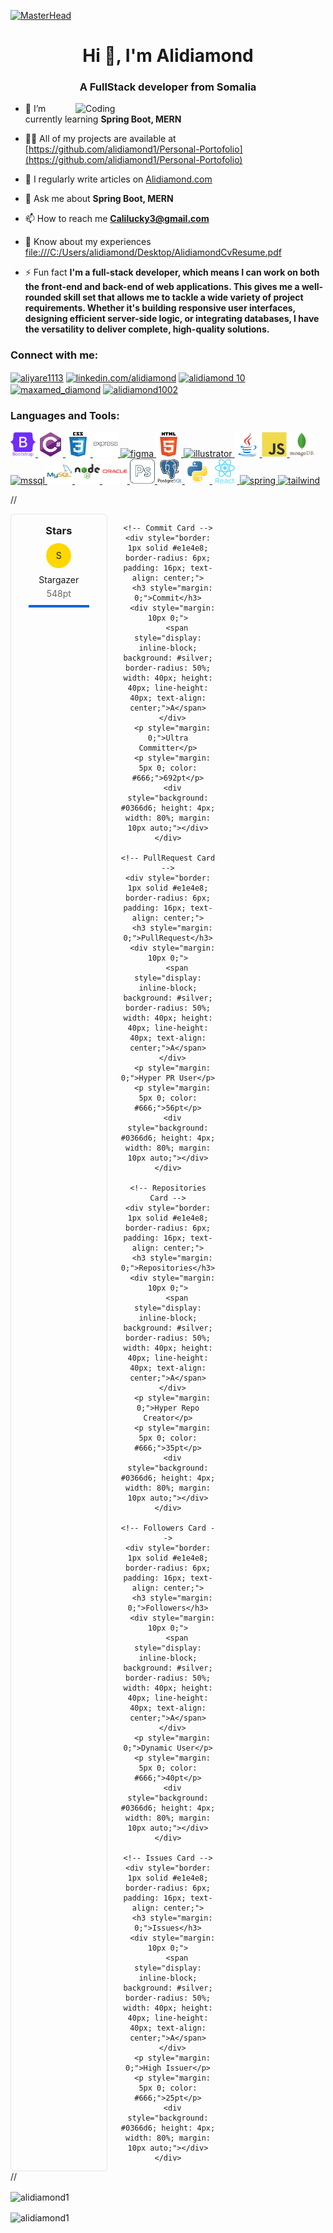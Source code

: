 [![MasterHead](https://maruf001-mt.github.io/Premium-Delivery/web.gif)](https://Alidiamond.io)

<h1 align="center">Hi 👋, I'm Alidiamond</h1>
<h3 align="center">A FullStack developer from Somalia</h3>
<img align="right" alt="Coding" width="400" src="https://cdn.dribbble.com/users/1162077/screenshots/3848914/programmer.gif">
<!--<p align="left"> <img src="https://komarev.com/ghpvc/?username=alidiamond1&label=Profile%20views&color=0e75b6&style=flat" alt="alidiamond1" /> </p>-->

<!--<p align="left"> <a href="https://github.com/ryo-ma/github-profile-trophy"><img src="https://github-profile-trophy.vercel.app/?username=alidiamond1" alt="alidiamond1" /></a> </p>-->

- 🌱 I’m currently learning **Spring Boot, MERN**

- 👨‍💻 All of my projects are available at [https://github.com/alidiamond1/Personal-Portofolio](https://github.com/alidiamond1/Personal-Portofolio)

- 📝 I regularly write articles on [Alidiamond.com](https://10web-site.ai/177/hip-lioness/)

- 💬 Ask me about **Spring Boot, MERN**

- 📫 How to reach me **Calilucky3@gmail.com**

- 📄 Know about my experiences [file:///C:/Users/alidiamond/Desktop/AlidiamondCvResume.pdf](file:///C:/Users/alidiamond/Desktop/AlidiamondCvResume.pdf)

- ⚡ Fun fact **I'm a full-stack developer, which means I can work on both the front-end and back-end of web applications. This gives me a well-rounded skill set that allows me to tackle a wide variety of project requirements. Whether it's building responsive user interfaces, designing efficient server-side logic, or integrating databases, I have the versatility to deliver complete, high-quality solutions.**

<h3 align="left">Connect with me:</h3>
<p align="left">
<a href="https://twitter.com/aliyare1113" target="blank"><img align="center" src="https://raw.githubusercontent.com/rahuldkjain/github-profile-readme-generator/master/src/images/icons/Social/twitter.svg" alt="aliyare1113" height="30" width="40" /></a>
<a href="https://linkedin.com/in/linkedin.com/alidiamond" target="blank"><img align="center" src="https://raw.githubusercontent.com/rahuldkjain/github-profile-readme-generator/master/src/images/icons/Social/linked-in-alt.svg" alt="linkedin.com/alidiamond" height="30" width="40" /></a>
<a href="https://fb.com/alidiamond 10" target="blank"><img align="center" src="https://raw.githubusercontent.com/rahuldkjain/github-profile-readme-generator/master/src/images/icons/Social/facebook.svg" alt="alidiamond 10" height="30" width="40" /></a>
<a href="https://instagram.com/maxamed_diamond" target="blank"><img align="center" src="https://raw.githubusercontent.com/rahuldkjain/github-profile-readme-generator/master/src/images/icons/Social/instagram.svg" alt="maxamed_diamond" height="30" width="40" /></a>
<a href="https://www.youtube.com/c/alidiamond100" target="blank"><img align="center" src="https://raw.githubusercontent.com/rahuldkjain/github-profile-readme-generator/master/src/images/icons/Social/youtube.svg" alt="alidiamond1002" height="30" width="40" /></a>
</p>

<h3 align="left">Languages and Tools:</h3>
<p align="left"> <a href="https://getbootstrap.com" target="_blank" rel="noreferrer"> <img src="https://raw.githubusercontent.com/devicons/devicon/master/icons/bootstrap/bootstrap-plain-wordmark.svg" alt="bootstrap" width="40" height="40"/> </a> <a href="https://www.w3schools.com/cs/" target="_blank" rel="noreferrer"> <img src="https://raw.githubusercontent.com/devicons/devicon/master/icons/csharp/csharp-original.svg" alt="csharp" width="40" height="40"/> </a> <a href="https://www.w3schools.com/css/" target="_blank" rel="noreferrer"> <img src="https://raw.githubusercontent.com/devicons/devicon/master/icons/css3/css3-original-wordmark.svg" alt="css3" width="40" height="40"/> </a> <a href="https://www.docker.com/" target="_blank" rel="noreferrer"> 
<img src="https://raw.githubusercontent.com/devicons/devicon/master/icons/express/express-original-wordmark.svg" alt="express" width="40" height="40"/> </a> <a href="https://www.figma.com/" target="_blank" rel="noreferrer"> <img src="https://www.vectorlogo.zone/logos/figma/figma-icon.svg" alt="figma" width="40" height="40"/> </a> <a href="https://www.w3.org/html/" target="_blank" rel="noreferrer"> <img src="https://raw.githubusercontent.com/devicons/devicon/master/icons/html5/html5-original-wordmark.svg" alt="html5" width="40" height="40"/> </a> <a href="https://www.adobe.com/in/products/illustrator.html" target="_blank" rel="noreferrer"> <img src="https://www.vectorlogo.zone/logos/adobe_illustrator/adobe_illustrator-icon.svg" alt="illustrator" width="40" height="40"/> </a> <a href="https://www.java.com" target="_blank" rel="noreferrer"> <img src="https://raw.githubusercontent.com/devicons/devicon/master/icons/java/java-original.svg" alt="java" width="40" height="40"/> </a> <a href="https://developer.mozilla.org/en-US/docs/Web/JavaScript" target="_blank" rel="noreferrer"> <img src="https://raw.githubusercontent.com/devicons/devicon/master/icons/javascript/javascript-original.svg" alt="javascript" width="40" height="40"/> </a> <a href="https://www.mongodb.com/" target="_blank" rel="noreferrer"> <img src="https://raw.githubusercontent.com/devicons/devicon/master/icons/mongodb/mongodb-original-wordmark.svg" alt="mongodb" width="40" height="40"/> </a> <a href="https://www.microsoft.com/en-us/sql-server" target="_blank" rel="noreferrer"> <img src="https://www.svgrepo.com/show/303229/microsoft-sql-server-logo.svg" alt="mssql" width="40" height="40"/> </a> <a href="https://www.mysql.com/" target="_blank" rel="noreferrer"> <img src="https://raw.githubusercontent.com/devicons/devicon/master/icons/mysql/mysql-original-wordmark.svg" alt="mysql" width="40" height="40"/> </a> <a href="https://nodejs.org" target="_blank" rel="noreferrer"> <img src="https://raw.githubusercontent.com/devicons/devicon/master/icons/nodejs/nodejs-original-wordmark.svg" alt="nodejs" width="40" height="40"/> </a> <a href="https://www.oracle.com/" target="_blank" rel="noreferrer"> <img src="https://raw.githubusercontent.com/devicons/devicon/master/icons/oracle/oracle-original.svg" alt="oracle" width="40" height="40"/> </a> <a href="https://www.photoshop.com/en" target="_blank" rel="noreferrer"> <img src="https://raw.githubusercontent.com/devicons/devicon/master/icons/photoshop/photoshop-line.svg" alt="photoshop" width="40" height="40"/> </a> <a href="https://www.postgresql.org" target="_blank" rel="noreferrer"> <img src="https://raw.githubusercontent.com/devicons/devicon/master/icons/postgresql/postgresql-original-wordmark.svg" alt="postgresql" width="40" height="40"/> </a> <a href="https://www.python.org" target="_blank" rel="noreferrer"> <img src="https://raw.githubusercontent.com/devicons/devicon/master/icons/python/python-original.svg" alt="python" width="40" height="40"/> </a> <a href="https://reactjs.org/" target="_blank" rel="noreferrer"> <img src="https://raw.githubusercontent.com/devicons/devicon/master/icons/react/react-original-wordmark.svg" alt="react" width="40" height="40"/> </a> <a href="https://spring.io/" target="_blank" rel="noreferrer"> <img src="https://www.vectorlogo.zone/logos/springio/springio-icon.svg" alt="spring" width="40" height="40"/> </a> <a href="https://tailwindcss.com/" target="_blank" rel="noreferrer"> <img src="https://www.vectorlogo.zone/logos/tailwindcss/tailwindcss-icon.svg" alt="tailwind" width="40" height="40"/> </a> </p>

//
<div align="center">
  <div style="display: grid; grid-template-columns: repeat(3, 1fr); gap: 20px; max-width: 800px;">
    <!-- Stars Card -->
    <div style="border: 1px solid #e1e4e8; border-radius: 6px; padding: 16px; text-align: center;">
      <h3 style="margin: 0;">Stars</h3>
      <div style="margin: 10px 0;">
        <span style="display: inline-block; background: gold; border-radius: 50%; width: 40px; height: 40px; line-height: 40px; text-align: center;">S</span>
      </div>
      <p style="margin: 0;">Stargazer</p>
      <p style="margin: 5px 0; color: #666;">548pt</p>
      <div style="background: #0366d6; height: 4px; width: 80%; margin: 10px auto;"></div>
    </div>

    <!-- Commit Card -->
    <div style="border: 1px solid #e1e4e8; border-radius: 6px; padding: 16px; text-align: center;">
      <h3 style="margin: 0;">Commit</h3>
      <div style="margin: 10px 0;">
        <span style="display: inline-block; background: #silver; border-radius: 50%; width: 40px; height: 40px; line-height: 40px; text-align: center;">A</span>
      </div>
      <p style="margin: 0;">Ultra Committer</p>
      <p style="margin: 5px 0; color: #666;">692pt</p>
      <div style="background: #0366d6; height: 4px; width: 80%; margin: 10px auto;"></div>
    </div>

    <!-- PullRequest Card -->
    <div style="border: 1px solid #e1e4e8; border-radius: 6px; padding: 16px; text-align: center;">
      <h3 style="margin: 0;">PullRequest</h3>
      <div style="margin: 10px 0;">
        <span style="display: inline-block; background: #silver; border-radius: 50%; width: 40px; height: 40px; line-height: 40px; text-align: center;">A</span>
      </div>
      <p style="margin: 0;">Hyper PR User</p>
      <p style="margin: 5px 0; color: #666;">56pt</p>
      <div style="background: #0366d6; height: 4px; width: 80%; margin: 10px auto;"></div>
    </div>

    <!-- Repositories Card -->
    <div style="border: 1px solid #e1e4e8; border-radius: 6px; padding: 16px; text-align: center;">
      <h3 style="margin: 0;">Repositories</h3>
      <div style="margin: 10px 0;">
        <span style="display: inline-block; background: #silver; border-radius: 50%; width: 40px; height: 40px; line-height: 40px; text-align: center;">A</span>
      </div>
      <p style="margin: 0;">Hyper Repo Creator</p>
      <p style="margin: 5px 0; color: #666;">35pt</p>
      <div style="background: #0366d6; height: 4px; width: 80%; margin: 10px auto;"></div>
    </div>

    <!-- Followers Card -->
    <div style="border: 1px solid #e1e4e8; border-radius: 6px; padding: 16px; text-align: center;">
      <h3 style="margin: 0;">Followers</h3>
      <div style="margin: 10px 0;">
        <span style="display: inline-block; background: #silver; border-radius: 50%; width: 40px; height: 40px; line-height: 40px; text-align: center;">A</span>
      </div>
      <p style="margin: 0;">Dynamic User</p>
      <p style="margin: 5px 0; color: #666;">40pt</p>
      <div style="background: #0366d6; height: 4px; width: 80%; margin: 10px auto;"></div>
    </div>

    <!-- Issues Card -->
    <div style="border: 1px solid #e1e4e8; border-radius: 6px; padding: 16px; text-align: center;">
      <h3 style="margin: 0;">Issues</h3>
      <div style="margin: 10px 0;">
        <span style="display: inline-block; background: #silver; border-radius: 50%; width: 40px; height: 40px; line-height: 40px; text-align: center;">A</span>
      </div>
      <p style="margin: 0;">High Issuer</p>
      <p style="margin: 5px 0; color: #666;">25pt</p>
      <div style="background: #0366d6; height: 4px; width: 80%; margin: 10px auto;"></div>
    </div>
  </div>
</div>
//



<p><img align="center" src="https://github-readme-stats.vercel.app/api/top-langs?username=alidiamond1&show_icons=true&locale=en&layout=compact" alt="alidiamond1" /></p>

<p><img align="center" src="https://github-readme-streak-stats.herokuapp.com/?user=alidiamond1&" alt="alidiamond1" /></p>
